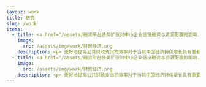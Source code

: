 ```yaml
---
layout: work
title: 研究
slug: /work
items:
  - title: <a href="/assets/融资平台债务扩张对中小企业信贷融资与资源配置的影响.pdf">融资平台债务扩张对中小企业信贷融资与资源配置的影响</a>，2024《财贸经济》
    image:
      src: /assets/img/work/财贸经济.png
    description: <p> 更好地提高公共财政支出的效率对于当前中国经济持续增长具有重要意义。本文以原银监会2011年对地方政府融资平台的信贷融资限制政策为冲击，结合丰富的微观数据，从效率损失的视角为我国宏观经济调控提供了政策启示。研究发现：（1）以负债率为考核的信贷限制政策使得地方政府通过注入土地资产来降低融资平台的负债率，随后的债券发行监管放松促使其融资方式从信贷融资转向债券融资，而规模扩张动机和较低的债券融资成本进一步刺激了融资平台债务规模扩张；（2）融资平台债务规模的扩张对中小企业的投资、雇佣、工资和收入都产生了挤出效应，其中的重要渠道是，商业银行持有大量融资平台发行的债券间接挤出了中小企业的信贷融资；（3）基于Whited和Zhao（2021）的融资错配模型，本文发现中小企业在面临债务融资受阻的情况下，由于缺乏权益融资的渠道而不能灵活调整其投入和产出，并最终导致了资源错配。本文的研究结果表明融资平台债务规模增长伴随的挤出效应和资源错配效应严重制约了公共财政支出的稳增长效果。</p>
  - title: <a href="/assets/融资平台债务扩张对中小企业信贷融资与资源配置的影响.pdf">融资平台债务扩张对中小企业信贷融资与资源配置的影响</a>，2024《财贸经济》
    image:
      src: /assets/img/work/财贸经济.png
    description: <p> 更好地提高公共财政支出的效率对于当前中国经济持续增长具有重要意义。本文以原银监会2011年对地方政府融资平台的信贷融资限制政策为冲击，结合丰富的微观数据，从效率损失的视角为我国宏观经济调控提供了政策启示。</p>
---
```


<br />
<br />
